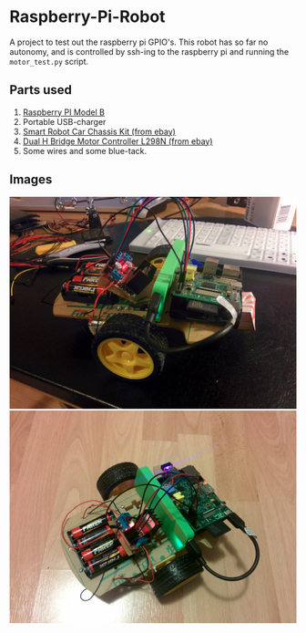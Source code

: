 Raspberry-Pi-Robot
==================

A project to test out the raspberry pi GPIO's.
This robot has so far no autonomy, and is controlled by ssh-ing to the raspberry pi and running the `motor_test.py` script.

## Parts used
1. [Raspberry PI Model B](http://www.raspberrypi.org/products/model-b/)
2. Portable USB-charger
3. [Smart Robot Car Chassis Kit (from ebay)](http://www.ebay.com/sch/i.html?_from=R40&_trksid=p2047675.m570.l1313.TR0.TRC0.H0.X+Smart+Robot+Car+Chassis&_nkw=+Smart+Robot+Car+Chassis&_sacat=0)
4. [Dual H Bridge Motor Controller L298N (from ebay)](http://www.ebay.com/sch/i.html?_from=R40&_trksid=p2047675.m570.l1313.TR0.TRC0.H0.Xl298n&_nkw=l298n&_sacat=0)
5. Some wires and some blue-tack.

## Images
![Image 1 of robot](https://raw.githubusercontent.com/philiplarsson/Raspberry-Pi-Robot/master/img/robot1.jpg)
![Image 2 of robot](https://raw.githubusercontent.com/philiplarsson/Raspberry-Pi-Robot/master/img/robot2.jpg)
